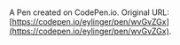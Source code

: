 # 

A Pen created on CodePen.io. Original URL: [https://codepen.io/eylinger/pen/wvGvZGx](https://codepen.io/eylinger/pen/wvGvZGx).


